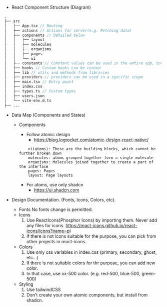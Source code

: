 - React Component Structure (Diagram)

```d
.
├── src
│   ├── App.tsx // Routing
│   ├── actions // Actions for server(e.g. Fetching data)
│   ├── components // Detailed below
│   │   ├── layout
│   │   ├── molecules
│   │   ├── organisms
│   │   ├── pages
│   │   └── ui
│   ├── constants // Constant values can be used in the entire app, but can't not be updated.
│   ├── hooks // Custom hooks can be reused
│   ├── lib // utils and methods from libraries
│   ├── providers // providers can be used in a specific scope
│   ├── main.tsx // Entry point
│   ├── index.css
│   ├── types.ts // Custom types
│   ├── users.json
│   └── vite-env.d.ts
├── ...
```

- Data Map (Components and States)

  - Components

    - Follow atomic design
      - https://blog.logrocket.com/atomic-design-react-native/

    ```
        ui(atoms): These are the building blocks, which cannot be further broken down
        molecules: atoms grouped together form a single molecule
        organisms: Molecules joined together to create a part of the interface
        pages: Pages
        layout: Page layouts

    ```

    - For atoms, use only shadcn
      - https://ui.shadcn.com

- Design Documentation. (Fonts, Icons, Colors, etc).

  - Fonts
    No fonts change is permitted.
  - Icons
    1. Use ReactIcons(Phosphor Icons) by importing them. Never add any files for icons.
       https://react-icons.github.io/react-icons/icons?name=pi
    2. If there is not icons suitable for the purpose, you can pick from other projects in react-icons.
  - Colors
    1. Use only css variables in index.css (primary, secondary, ghost, etc...)
    2. If there is not suitable colors for thr purpose, you can add new color.
    3. In that case, use xx-500 color. (e.g. red-500, blue-500, green-500)
  - Styling
    1. Use tailwindCSS
    2. Don't create your own atomic components, but install from shadcn.

